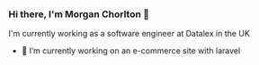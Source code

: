 ### Hi there, I'm Morgan Chorlton 👋

I'm currently working as a software engineer at Datalex in the UK

- 🔭 I’m currently working on an e-commerce site with laravel
